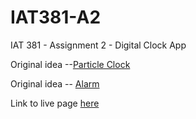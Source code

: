 # IAT381-A2
IAT 381 - Assignment 2 - Digital Clock App



Original idea --[Particle Clock](http://cssdeck.com/labs/particles-clock)


Original idea -- [Alarm](http://jsfiddle.net/Jordan/9ARbm/)

Link to live page [here](http://donaldzhong.github.io/IAT381-A2/#/)
